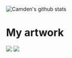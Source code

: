 ![Camden's github stats](https://github-readme-stats.vercel.app/api?username=carbonatedcaffeine)
# My artwork
![](https://pine64.org/blog/images/march-update-making-waves.png)
![](https://pine64.org/blog/images/community-update-8-2023-thumbnail.jpg)
